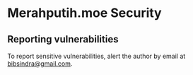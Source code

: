 # Merahputih.moe Security

## Reporting vulnerabilities

To report sensitive vulnerabilities, alert the author by email at bibsindra@gmail.com.